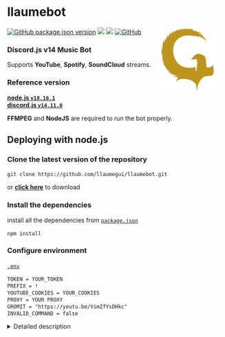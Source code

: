 # llaumebot

<img width="150" height="150" align="right" style="float: right; margin: 0 10px 0 0;" alt="logo" src="https://github.com/llaumegui/llaumebot/blob/main/src/Logo_yellow.png">

<a href="https://github.com/llaumegui/llaumebot/releases/"><img alt="GitHub package.json version" src="https://img.shields.io/github/package-json/v/llaumegui/llaumebot?style=for-the-badge"></a>
<a href="https://discord.js.org/"><img src="https://img.shields.io/badge/Discord.JS-v14.11.0-blue?style=for-the-badge&logo=DISCORD&logoColor=white" /></a> 
<a href="https://nodejs.org/"><img src="https://img.shields.io/badge/Node.JS-v18.16.1-blue?style=for-the-badge&logo=Node.js&logoColor=white"></a> 
<a href="https://github.com/llaumegui/llaumebot/blob/main/LICENSE"><img alt="GitHub" src="https://img.shields.io/badge/LICENSE-MIT-blue?style=for-the-badge"></a>

### Discord.js v14 Music Bot  
Supports **YouTube**, **Spotify**, **SoundCloud** streams.


### Reference version  
[**node.js  `v18.16.1`**](https://nodejs.org/en/)  
[**discord.js  `v14.11.0`**](https://www.npmjs.com/package/discord.js)  

**FFMPEG** and **NodeJS** are required to run the bot properly.


## Deploying with node.js

### Clone the latest version of the repository
```
git clone https://github.com/llaumegui/llaumebot.git
```
or [**click here**](https://github.com/llaumegui/llaumebot/archive/refs/heads/main.zip) to download  


### Install the dependencies
install all the dependencies from [`package.json`](./package.json)  
```
npm install
```

### Configure environment
[`.env`](./.env) 
```env
TOKEN = YOUR_TOKEN
PREFIX = !
YOUTUBE_COOKIES = YOUR_COOKIES
PROXY = YOUR PROXY
GROMIT = "https://youtu.be/VimZfYsDHkc"
INVALID_COMMAND = false
```
<details> 
  <summary>Detailed description</summary>
  
  **`INVALID_COMMAND`** : Send a message to tell if the command sent is valid or not
  
</details>

